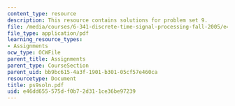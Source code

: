 ```yaml
---
content_type: resource
description: This resource contains solutions for problem set 9.
file: /media/courses/6-341-discrete-time-signal-processing-fall-2005/e46dd655575df0b72d311ce36be97239_ps9soln.pdf
file_type: application/pdf
learning_resource_types:
- Assignments
ocw_type: OCWFile
parent_title: Assignments
parent_type: CourseSection
parent_uid: bb9bc615-4a3f-1901-b301-05cf57e460ca
resourcetype: Document
title: ps9soln.pdf
uid: e46dd655-575d-f0b7-2d31-1ce36be97239
---
```

